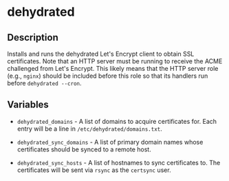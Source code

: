 # dehydrated

## Description

Installs and runs the dehydrated Let's Encrypt client to obtain SSL
certificates. Note that an HTTP server must be running to receive the
ACME challenged from Let's Encrypt. This likely means that the HTTP
server role (e.g., `nginx`) should be included before this role so that
its handlers run before `dehydrated --cron`.

## Variables

* `dehydrated_domains` - A list of domains to acquire certificates for.
  Each entry will be a line in `/etc/dehydrated/domains.txt`.

* `dehydrated_sync_domains` - A list of primary domain names whose
  certificates should be synced to a remote host.

* `dehydrated_sync_hosts` - A list of hostnames to sync certificates to.
  The certificates will be sent via `rsync` as the `certsync` user.
